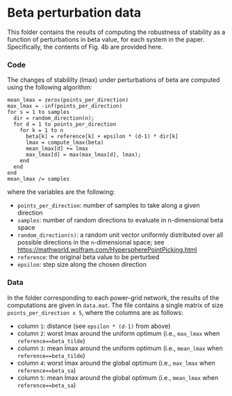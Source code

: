 # Beta perturbation data

This folder contains the results of computing the robustness of stability as a function of perturbations in beta value, for each system in the paper.
Specifically, the contents of Fig. 4b are provided here.

### Code

The changes of stabililty (lmax) under perturbations of beta are computed using the following algorithm:
```
mean_lmax = zeros(points_per_direction)
max_lmax = -inf(points_per_direction)
for s = 1 to samples
  dir = random_direction(n);
  for d = 1 to points_per_direction
    for k = 1 to n
      beta[k] = reference[k] + epsilon * (d-1) * dir[k]
      lmax = compute_lmax(beta)
      mean_lmax[d] += lmax
      max_lmax[d] = max(max_lmax[d], lmax);
    end
  end
end
mean_lmax /= samples
```
where the variables are the following:
- `points_per_direction`: number of samples to take along a given direction
- `samples`: number of random directions to evaluate in n-dimensional beta space
- `random_direction(n)`: a random unit vector uniformly distributed over all possible directions in the `n`-dimensional space; see https://mathworld.wolfram.com/HyperspherePointPicking.html
- `reference`: the original beta value to be perturbed
- `epsilon`: step size along the chosen direction

### Data

In the folder corresponding to each power-grid network, the results of the computations are given in `data.mat`. The file contains a single matrix of size `points_per_direction x 5`, where the columns are as follows:
- column `1`: distance (see `epsilon * (d-1)` from above)
- column `2`: worst lmax around the uniform optimum (i.e., `max_lmax` when `reference==beta_tilde`)
- column `3`: mean lmax around the uniform optimum (i.e., `mean_lmax` when `reference==beta_tilde`)
- column `4`: worst lmax around the global optimum (i.e., `max_lmax` when `reference==beta_sa`)
- column `5`: mean lmax around the global optimum (i.e., `mean_lmax` when `reference==beta_sa`)
